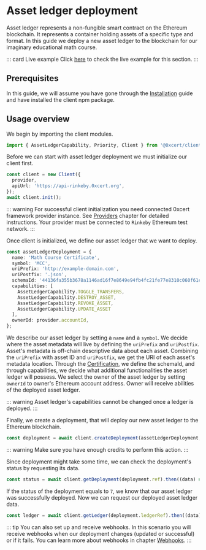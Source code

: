 # Asset ledger deployment

Asset ledger represents a non-fungible smart contract on the Ethereum blockchain. It represents a container holding assets of a specific type and format. In this guide we deploy a new asset ledger to the blockchain for our imaginary educational math course.

::: card Live example
Click [here](https://codesandbox.io/s/github/0xcert/api-example-deployment?module=%2FREADME.md) to check the live example for this section.
:::

## Prerequisites

In this guide, we will assume you have gone through the [Installation](installation.html#installation) guide and have installed the client npm package.

## Usage overview

We begin by importing the client modules.

```ts
import { AssetLedgerCapability, Priority, Client } from '@0xcert/client';
```

Before we can start with asset ledger deployment we must initialize our client first.

```ts
const client = new Client({
  provider,
  apiUrl: 'https://api-rinkeby.0xcert.org',
});
await client.init();
```
::: warning
For successful client initialization you need connected 0xcert framework provider instance. See [Providers](providers.html#providers) chapter for detailed instructions. Your provider must be connected to `Rinkeby` Ethereum test network.
:::

Once client is initialized, we define our asset ledger that we want to deploy.

```ts
const assetLedgerDeployment = {
  name: 'Math Course Certificate',
  symbol: 'MCC',
  uriPrefix: 'http://example-domain.com',
  uriPostfix: '.json',
  schemaId: '44136fa355b3678a1146ad16f7e8649e94fb4fc21fe77e8310c060f61caaff8a',
  capabilities: [
    AssetLedgerCapability.TOGGLE_TRANSFERS,
    AssetLedgerCapability.DESTROY_ASSET,
    AssetLedgerCapability.REVOKE_ASSET,
    AssetLedgerCapability.UPDATE_ASSET
  ],
  ownerId: provider.accountId,
};
```

We describe our asset ledger by setting a `name` and a `symbol`. We decide where the asset metadata will live by defining the `uriPrefix` and `uriPostfix`. Asset's metadata is off-chain descriptive data about each asset. Combining the `uriPrefix` with asset ID and `uriPostfix`, we get the URI of each asset's metadata location. Through the [Certification](certification.html#certification), we define the schemaId, and through capabilities, we decide what additional functionalities the asset ledger will possess. We select the owner of the asset ledger by setting `ownerId` to owner's Ethereum account address. Owner will receive abilities of the deployed asset ledger. 

::: warning
Asset ledger's capabilities cannot be changed once a ledger is deployed.
:::

Finally, we create a deployment, that will deploy our new asset ledger to the Ethereum blockchain.

```ts
const deployment = await client.createDeployment(assetLedgerDeployment, Priority.HIGH).then((data) => data.data);
```

::: warning
Make sure you have enough credits to perform this action.
:::

Since deployment might take some time, we can check the deployment's status by requesting its data.

```ts
const status = await client.getDeployment(deployment.ref).then((data) => data.data.status);
```

If the status of the deployment equals to `7`, we know that our asset ledger was successfully deployed. Now we can request our deployed asset ledger data.

```ts
const ledger = await client.getLedger(deployment.ledgerRef).then((data) => data.data);
```

::: tip
You can also set up and receive webhooks. In this scenario you will receive webhooks when our deployment changes (updated or successful) or if it fails. You can learn more about webhooks in chapter [Webhooks](/api/api/client.html#webhooks). 
:::
